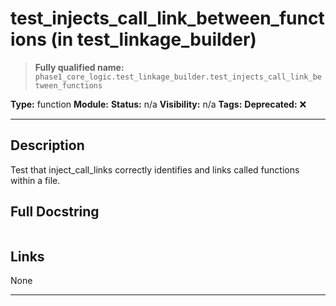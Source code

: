 # test_injects_call_link_between_functions (in test_linkage_builder)
> **Fully qualified name:** `phase1_core_logic.test_linkage_builder.test_injects_call_link_between_functions`

**Type:** function
**Module:** 
**Status:** n/a
**Visibility:** n/a
**Tags:** 
**Deprecated:** ❌

---

## Description
Test that inject_call_links correctly identifies and links called functions within a file.

## Full Docstring
```

```

## Links
None

---
